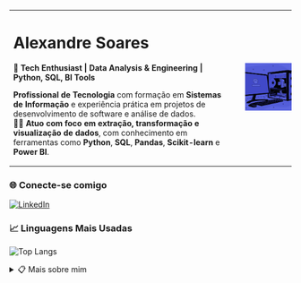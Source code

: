 <table>
  <tr>
    <td>
      <h1>Alexandre Soares</h1>
      <p>🚀 <strong>Tech Enthusiast | Data Analysis & Engineering | Python, SQL, BI Tools</strong></p>
      <p><strong>Profissional de Tecnologia</strong> com formação em <strong>Sistemas de Informação</strong> e experiência prática em projetos de desenvolvimento de software e análise de dados.<br>
      👨‍💻 <strong>Atuo com foco em extração, transformação e visualização de dados</strong>, com conhecimento em ferramentas como <strong>Python</strong>, <strong>SQL</strong>, <strong>Pandas</strong>, <strong>Scikit-learn</strong> e <strong>Power BI</strong>.</p>
    </td>
    <td align="right">
      <img src=".img/pc.jpg" alt="Logo ou Foto de Perfil" width="300" style="margin-left: 20px;">
    </td>
  </tr>
</table>

### 🌐 Conecte-se comigo

[![LinkedIn](https://img.shields.io/badge/-LinkedIn-006400?style=for-the-badge&logo=linkedin&logoColor=white)](https://www.linkedin.com/in/alexandrexsoares/)


<!-- Imagem posicionada no topo direito -->



### 📈 Linguagens Mais Usadas

![Top Langs](https://github-readme-stats-git-masterrstaa-rickstaa.vercel.app/api/top-langs/?username=alexandrexsoares&line_height=10&card_width=290&layout=compact&hide_title=false&count_private=true&langs_count=5&show_icons=true&title_color=006400&hide=html,css,scss&bg_color=000&text_color=FFF&border_radius=3&border_color=004d00&count_private=true)

<details align="left">
  <summary>📋 Mais sobre mim</summary> 

  - **Formação**: Sistemas de Informação.<br>
  - **Especialidades**: Desenvolvimento de Software, **Análise de Dados**, **Extração, Transformação e Visualização de Dados**.<br>
  - **Ferramentas e Bibliotecas**: **Python**, **SQL**, **Pandas**, **Scikit-learn**, **Power BI**.<br>
  - **Interesses**: Cientista de Dados, Análise de Dados, Inteligência Artificial e Automação.

</details>
